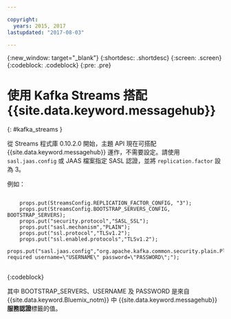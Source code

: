 ```yaml
---

copyright:
  years: 2015, 2017
lastupdated: "2017-08-03"

---
```


{:new_window: target="_blank"}
{:shortdesc: .shortdesc}
{:screen: .screen}
{:codeblock: .codeblock}
{:pre: .pre}

# 使用 Kafka Streams 搭配 {{site.data.keyword.messagehub}}
{: #kafka_streams }

從 Streams 程式庫 0.10.2.0 開始，主題 API 現在可搭配 {{site.data.keyword.messagehub}} 運作，不需要設定。請使用 <code>sasl.jaas.config</code> 或 JAAS 檔案指定 SASL 認證，並將 <code>replication.factor</code> 設為 3。

例如：

<pre>
<code>
    props.put(StreamsConfig.REPLICATION_FACTOR_CONFIG, "3");
    props.put(StreamsConfig.BOOTSTRAP_SERVERS_CONFIG, BOOTSTRAP_SERVERS);
    props.put("security.protocol","SASL_SSL");
    props.put("sasl.mechanism","PLAIN");
    props.put("ssl.protocol","TLSv1.2");
    props.put("ssl.enabled.protocols","TLSv1.2");
    props.put("sasl.jaas.config","org.apache.kafka.common.security.plain.PlainLoginModule required username=\"USERNAME\" password=\"PASSWORD\";");
</code>
</pre>
{:codeblock}

其中 BOOTSTRAP_SERVERS、USERNAME 及 PASSWORD 是來自 {{site.data.keyword.Bluemix_notm}} 中 {{site.data.keyword.messagehub}} **服務認證**標籤的值。

<!--
new topic that includes content from existing topics about samples and migration
-->

